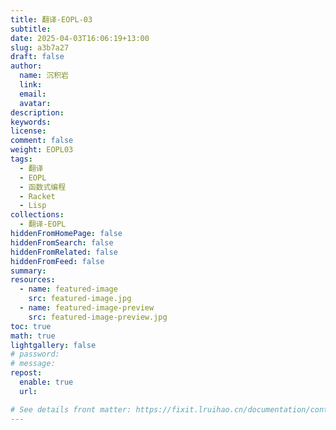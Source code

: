 ```yaml
---
title: 翻译-EOPL-03
subtitle:
date: 2025-04-03T16:06:19+13:00
slug: a3b7a27
draft: false
author:
  name: 沉积岩
  link:
  email:
  avatar:
description:
keywords:
license:
comment: false
weight: EOPL03
tags:
  - 翻译
  - EOPL
  - 函数式编程
  - Racket
  - Lisp
collections:
  - 翻译-EOPL
hiddenFromHomePage: false
hiddenFromSearch: false
hiddenFromRelated: false
hiddenFromFeed: false
summary:
resources:
  - name: featured-image
    src: featured-image.jpg
  - name: featured-image-preview
    src: featured-image-preview.jpg
toc: true
math: true
lightgallery: false
# password:
# message:
repost:
  enable: true
  url:

# See details front matter: https://fixit.lruihao.cn/documentation/content-management/introduction/#front-matter
---
```


<!--more-->
